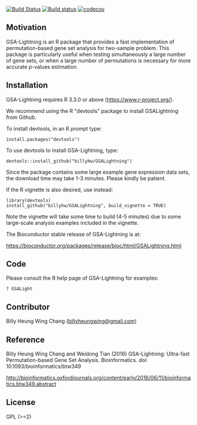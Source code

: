 [![Build Status](https://travis-ci.org/billyhw/GSALightning.svg?branch=master)](https://travis-ci.org/billyhw/GSALightning)
[![Build status](https://ci.appveyor.com/api/projects/status/dtokc1ms18i0c020/branch/master?svg=true)](https://ci.appveyor.com/project/billyhw/gsalightning/branch/master)
[![codecov](https://codecov.io/gh/billyhw/GSALightning/branch/master/graph/badge.svg)](https://codecov.io/gh/billyhw/GSALightning)

## Motivation

GSA-Lightning is an R package that provides a fast implementation of permutation-based gene set
analysis for two-sample problem. This package is particularly useful when testing
simultaneously a large number of gene sets, or when a large number of permutations
is necessary for more accurate p-values estimation.

## Installation

GSA-Lightning requires R 3.3.0 or above (https://www.r-project.org/).

We recommend using the R "devtools" package to install GSALightning from Github.

To install devtools, in an R prompt type:

```{r}
install.packages("devtools")
```

To use devtools to install GSA-Lightning, type:

```{r}
devtools::install_github("billyhw/GSALightning")
```

Since the package contains some large example gene expression data sets, the download time may take 1-3 minutes. Please kindly be patient.

If the R vignette is also desired, use instead:

```{r}
library(devtools)
install_github("billyhw/GSALightning", build_vignette = TRUE)
```

Note the vignette will take some time to build (4-5 minutes) due to some large-scale analysis examples included in the vignette.

The Bioconductor stable release of GSA-Lightning is at:

https://bioconductor.org/packages/release/bioc/html/GSALightning.html

## Code

Please consult the R help page of GSA-Lightning for examples:

```{r}
? GSALight
```

## Contributor

Billy Heung Wing Chang (billyheungwing@gmail.com)

## Reference

Billy Heung Wing Chang and Weidong Tian (2016) GSA-Lightning: Ultra-fast Permutation-based Gene Set Analysis. Bioinformatics. doi: 10.1093/bioinformatics/btw349

http://bioinformatics.oxfordjournals.org/content/early/2016/06/11/bioinformatics.btw349.abstract

## License

GPL (>=2)
